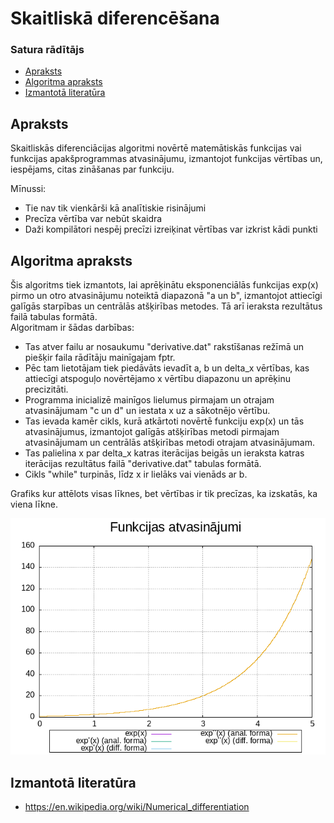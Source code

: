 # Skaitliskā diferencēšana

### Satura rādītājs
- [Apraksts](https://github.com/Kaste245/RTR105/tree/main/Laboratorywork/LD3_LW3#apraksts)
- [Algoritma apraksts](https://github.com/Kaste245/RTR105/tree/main/Laboratorywork/LD3_LW3#algoritma-apraksts)
- [Izmantotā literatūra](https://github.com/Kaste245/RTR105/tree/main/Laboratorywork/LD3_LW3#izmantotā-literatūra)

## Apraksts
Skaitliskās diferenciācijas algoritmi novērtē matemātiskās funkcijas vai funkcijas apakšprogrammas atvasinājumu, izmantojot funkcijas vērtības un, iespējams, citas zināšanas par funkciju.  
  
Mīnussi:
  
- Tie nav tik vienkārši kā analītiskie risinājumi
- Precīza vērtība var nebūt skaidra
- Daži kompilātori nespēj precīzi izreiķinat vērtības var izkrist kādi punkti

## Algoritma apraksts
Šis algoritms tiek izmantots, lai aprēķinātu eksponenciālās funkcijas exp(x) pirmo un otro atvasinājumu noteiktā diapazonā "a un b", izmantojot attiecīgi galīgās starpības un centrālās atšķirības metodes. Tā arī ieraksta rezultātus failā tabulas formātā.  
Algoritmam ir šādas darbības:
  
- Tas atver failu ar nosaukumu "derivative.dat" rakstīšanas režīmā un piešķir faila rādītāju mainīgajam fptr.
- Pēc tam lietotājam tiek piedāvāts ievadīt a, b un delta_x vērtības, kas attiecīgi atspoguļo novērtējamo x vērtību diapazonu un aprēķinu precizitāti.
- Programma inicializē mainīgos lielumus pirmajam un otrajam atvasinājumam "c un d" un iestata x uz a sākotnējo vērtību.
- Tas ievada kamēr cikls, kurā atkārtoti novērtē funkciju exp(x) un tās atvasinājumus, izmantojot galīgās atšķirības metodi pirmajam atvasinājumam un centrālās atšķirības metodi otrajam atvasinājumam.
- Tas palielina x par delta_x katras iterācijas beigās un ieraksta katras iterācijas rezultātus failā "derivative.dat" tabulas formātā.
- Cikls "while" turpinās, līdz x ir lielāks vai vienāds ar b.
  
Grafiks kur attēlots visas līknes, bet vērtības ir tik precīzas, ka izskatās, ka viena līkne.  
  
![grafiks](https://github.com/Kaste245/RTR105/blob/main/Laboratorywork/LD3_LW3/graph3.png?raw=true)  

## Izmantotā literatūra
- https://en.wikipedia.org/wiki/Numerical_differentiation


